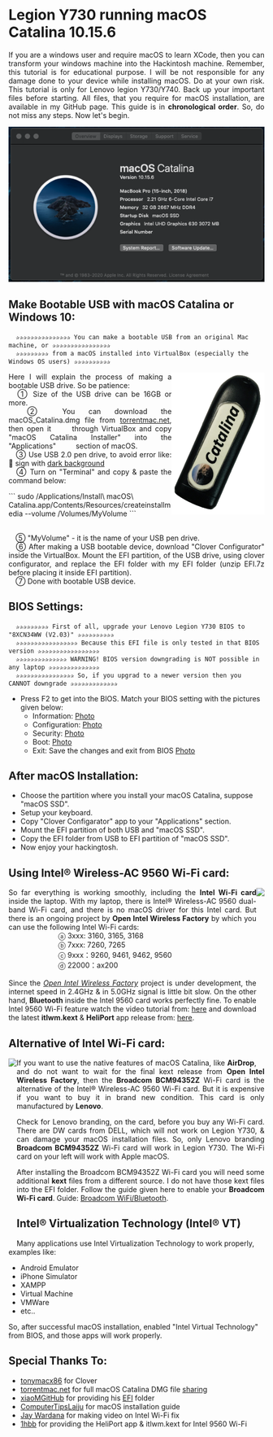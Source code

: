 # Legion Y730 running macOS Catalina 10.15.6
<p align="justify" >
If you are a windows user and require macOS to learn XCode, then you can transform your windows machine into the Hackintosh machine. Remember, this tutorial is for educational purpose. I will be not responsible for any damage done to your device while installing macOS. Do at your own risk. This tutorial is only for Lenovo legion Y730/Y740. Back up your important files before starting. All files, that you require for macOS installation, are available in my GitHub page. This guide is in <b>chronological order</b>. So, do not miss any steps. Now let's begin.
</p>
<p align="center"><img src="images/macOS.png"></p>


## Make Bootable USB with macOS Catalina or Windows 10:
```
  ✰✰✰✰✰✰✰✰✰✰✰✰✰✰✰ You can make a bootable USB from an original Mac machine, or ✰✰✰✰✰✰✰✰✰✰✰✰✰✰✰✰
  ✰✰✰✰✰✰✰✰✰ from a macOS installed into VirtualBox (especially the Windows OS users) ✰✰✰✰✰✰✰✰✰✰
  ```
<img align="right" src="images/catalina.jpg" height="280">
<p align="justify" > 
  Here I will explain the process of making a bootable USB drive. So be patience:
  <br>&emsp;① Size of the USB drive can be 16GB or more.
  <br>&emsp;② You can download the macOS_Catalina.dmg file from <a href="https://www.torrentmac.net/macos-catalina-10-15-6-19g73/" target="_blank">torrentmac.net</a>, then open it &emsp;&emsp;&nbsp;through VirtualBox and copy "macOS Catalina Installer" into the "Applications" &emsp;&emsp;&ensp;section of macOS.
  <br>&emsp;③ Use USB 2.0 pen drive, to avoid error like: 🚫  sign with <a href="https://github.com/md-siam/Hackintosh-Legion-Y730_Y740/blob/master/images/USB_Disconnected.jpg" target="_blank">dark background</a>
  <br>&emsp;④ Turn on "Terminal" and copy & paste the command below:
</p>
``` sudo /Applications/Install\ macOS\ Catalina.app/Contents/Resources/createinstallmedia --volume /Volumes/MyVolume ```
<p align="justify" > 
  <br>&emsp;⑤ "MyVolume" - it is the name of your USB pen drive.
  <br>&emsp;⑥ After making a USB bootable device, download "Clover Configurator" inside the VirtualBox. Mount the EFI partition, of the USB drive, using clover configurator, and replace the EFI folder with my EFI folder (unzip EFI.7z before placing it inside EFI partition).
  <br>&emsp;⑦ Done with bootable USB device.
</p>

## BIOS Settings:
```
  ✰✰✰✰✰✰✰✰✰ First of all, upgrade your Lenovo Legion Y730 BIOS to "8XCN34WW (V2.03)" ✰✰✰✰✰✰✰✰✰✰
  ✰✰✰✰✰✰✰✰✰✰✰✰✰✰✰✰✰ Because this EFI file is only tested in that BIOS version ✰✰✰✰✰✰✰✰✰✰✰✰✰✰✰✰✰
  ✰✰✰✰✰✰✰✰✰✰✰✰✰✰ WARNING! BIOS version downgrading is NOT possible in any laptop ✰✰✰✰✰✰✰✰✰✰✰✰✰✰
  ✰✰✰✰✰✰✰✰✰✰✰✰✰✰✰✰ So, if you upgrad to a newer version then you CANNOT downgrade ✰✰✰✰✰✰✰✰✰✰✰✰✰
  ```
  
- Press F2 to get into the BIOS. Match your BIOS setting with the pictures given below:
  - Information: [Photo](https://github.com/md-siam/Hackintosh-Legion-Y730_Y740/blob/master/images/BIOS_0.jpg)
  - Configuration: [Photo](https://github.com/md-siam/Hackintosh-Legion-Y730_Y740/blob/master/images/BIOS_1.jpg)
  - Security: [Photo](https://github.com/md-siam/Hackintosh-Legion-Y730_Y740/blob/master/images/BIOS_2.jpg)
  - Boot: [Photo](https://github.com/md-siam/Hackintosh-Legion-Y730_Y740/blob/master/images/BIOS_3.jpg)
  - Exit: Save the changes and exit from BIOS [Photo](https://github.com/md-siam/Hackintosh-Legion-Y730_Y740/blob/master/images/BIOS_4.jpg)

## After macOS Installation: 
  - Choose the partition where you install your macOS Catalina, suppose "macOS SSD".
  - Setup your keyboard.
  - Copy "Clover Configarator" app to your "Applications" section.
  - Mount the EFI partition of both USB and "macOS SSD".
  - Copy the EFI folder from USB to EFI partition of "macOS SSD".
  - Now enjoy your hackingtosh.

## Using Intel® Wireless-AC 9560 Wi-Fi card:
<img align="right" src="images/intel_9560.png" height="340">
<p align="justify" >
So far everything is working smoothly, including the <b>Intel Wi-Fi card</b> inside the laptop. With my laptop, there is Intel® Wireless-AC 9560 dual-band Wi-Fi card, and there is no macOS driver for this Intel card. But there is an ongoing project by <b>Open Intel Wireless Factory</b> by which you can use the following Intel Wi-Fi cards: 
  <br>&emsp;&emsp;&emsp;&emsp;&emsp;&emsp;&emsp;ⓐ 3xxx: 3160, 3165, 3168 
  <br>&emsp;&emsp;&emsp;&emsp;&emsp;&emsp;&emsp;ⓑ 7xxx: 7260, 7265 
  <br>&emsp;&emsp;&emsp;&emsp;&emsp;&emsp;&emsp;ⓒ 9xxx：9260, 9461, 9462, 9560 
  <br>&emsp;&emsp;&emsp;&emsp;&emsp;&emsp;&emsp;ⓓ 22000：ax200
<br><br>Since the <i><a href="https://github.com/1hbb/OpenIntelWireless-Factory" target="_blank">Open Intel Wireless Factory</a></i> project is under development, the internet speed in 2.4GHz & in 5.0GHz signal is little bit slow. On the other hand, <b>Bluetooth</b> inside the Intel 9560 card works perfectly fine. To enable Intel 9560 Wi-Fi feature watch the video tutorial from: <a href="https://www.youtube.com/watch?v=j6Fa5r1Ufi0" target="_blank">here</a> and download the latest <b>itlwm.kext</b> & <b>HeliPort</b> app release from: <a href="https://github.com/1hbb/OpenIntelWireless-Factory/releases/tag/2020-07-26" target="_blank">here</a>.
</p>


## Alternative of Intel Wi-Fi card:
<img align="left" src="images/BCM94352Z.jpg" height="360">
<p align="justify" >
If you want to use the native features of macOS Catalina, like <b>AirDrop</b>, and do not want to wait for the final kext release from <b>Open Intel Wireless Factory</b>, then the <b>Broadcom BCM94352Z</b> Wi-Fi card is the alternative of the Intel® Wireless-AC 9560 Wi-Fi card. But it is expensive if you want to buy it in brand new condition. This card is only manufactured by <b>Lenovo</b>.
</p>
<p align="justify" >
Check for Lenovo branding, on the card, before you buy any Wi-Fi card. There are DW cards from DELL, which will not work on Legion Y730, & can damage your macOS installation files. So, only Lenovo branding <b>Broadcom BCM94352Z</b> Wi-Fi card will work in Legion Y730. The Wi-Fi card on your left will work with Apple macOS.
</p>
<p align="justify" >
After installing the Broadcom BCM94352Z Wi-Fi card you will need some additional <b>kext</b> files from a different source. I do not have those kext files into the EFI folder. Follow the guide given here to enable your <b>Broadcom Wi-Fi card</b>. Guide: <a href="https://www.tonymacx86.com/threads/broadcom-wifi-bluetooth-guide.242423/" target="_blank">Broadcom WiFi/Bluetooth</a>.
</p>

## Intel® Virtualization Technology (Intel® VT)
Many applications use Intel Virtualization Technology to work properly, examples like:
- Android Emulator
- iPhone Simulator
- XAMPP
- Virtual Machine
- VMWare
- etc..

So, after successful macOS installation, enabled "Intel Virtual Technology" from BIOS, and those apps will work properly.


## Special Thanks To:
 - [tonymacx86](https://www.tonymacx86.com) for Clover
 - [torrentmac.net](www.torrentmac.net) for full macOS Catalina DMG file [sharing](https://www.torrentmac.net/macos-catalina-10-15-6-19g73/)
 - [xiaoMGitHub](https://github.com/xiaoMGitHub) for providing his [EFI](https://github.com/xiaoMGitHub/LEGION_Y7000Series_Hackintosh/releases/tag/v3.0.2) folder
 - [ComputerTipsLaiju](https://www.youtube.com/watch?v=57aA8e9YQSg&t=66s) for macOS installation guide
 - [Jay Wardana](https://www.youtube.com/watch?v=j6Fa5r1Ufi0) for making video on Intel Wi-Fi fix
 - [1hbb](https://github.com/1hbb/OpenIntelWireless-Factory/releases/tag/2020-07-26) for providing the HeliPort app & itlwm.kext for Intel 9560 Wi-Fi

